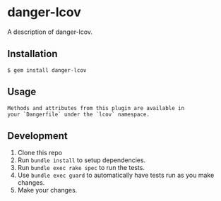 # danger-lcov

A description of danger-lcov.

## Installation

    $ gem install danger-lcov

## Usage

    Methods and attributes from this plugin are available in
    your `Dangerfile` under the `lcov` namespace.

## Development

1. Clone this repo
2. Run `bundle install` to setup dependencies.
3. Run `bundle exec rake spec` to run the tests.
4. Use `bundle exec guard` to automatically have tests run as you make changes.
5. Make your changes.
